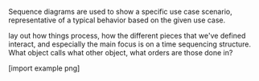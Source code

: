 Sequence diagrams are used to show a specific use case scenario, representative of a typical behavior based on the given use case.

lay out how things process, how the different pieces that we've defined interact, and especially the main focus is on a time sequencing structure. What object calls what other object, what orders are those done in?


[import example png]
